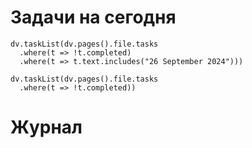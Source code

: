 # Задачи на сегодня

```dataviewjs
dv.taskList(dv.pages().file.tasks 
  .where(t => !t.completed)
  .where(t => t.text.includes("26 September 2024")))
```

```dataviewjs
dv.taskList(dv.pages().file.tasks 
  .where(t => !t.completed))
```
# Журнал

